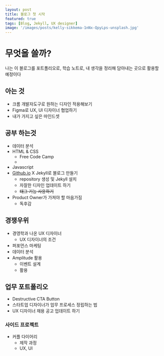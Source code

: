 ```yaml
---
layout: post
title: 블로그 첫 시작
featured: true
tags: [Blog, Jekyll, UX designer]
image: '/images/posts/kelly-sikkema-1nNx-QpyLps-unsplash.jpg'
---
```


# 무엇을 쓸까?
나는 이 블로그를 포트폴리오로, 학습 노트로, 내 생각을 정리해 담아내는 곳으로 활용할 예정이다

## 아는 것

- 크롬 개발자도구로 원하는 디자인 적용해보기
- Figma로 UX, UI 디자이너 협업하기
- 내가 가지고 싶은 마인드셋

## 공부 하는것

- 데이터 분석
- HTML & CSS
    - Free Code Camp
    - 
- Javascript
- [Github.io](http://github.io) X Jekyll로 블로그 만들기
    - repository 생성 및 Jekyll 설치
    - 자잘한 디자인 업데이트 하기
    - ~~태그 기능 사용하기~~
- Product Owner가 가져야 할 마음가짐
    - 독후감

## 경쟁우위

- 경영학과 나온 UX 디자이너
    - UX 디자이너의 조건
- 퍼포먼스 마케팅
- 데이터 분석
- Amplitude 활용
    - 이벤트 설계
    - 활용

## 업무 포트폴리오

- Destructive CTA Button
- 스타트업 디자이너가 업무 프로세스 정립하는 법
- UX 디자이너 채용 공고 업데이트 하기

### 사이드 프로젝트

- 커플 다이어리
    - 제작 과정
    - UX, UI